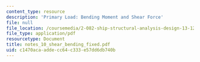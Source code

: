 ```yaml
---
content_type: resource
description: 'Primary Load: Bending Moment and Shear Force'
file: null
file_location: /coursemedia/2-082-ship-structural-analysis-design-13-122-spring-2003/c1470acaaddecc64c333e57dd6db740b_notes_10_shear_bending_fixed.pdf
file_type: application/pdf
resourcetype: Document
title: notes_10_shear_bending_fixed.pdf
uid: c1470aca-adde-cc64-c333-e57dd6db740b
---
```

